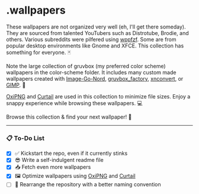 # .wallpapers

These wallpapers are not organized very well (eh, I'll get there someday). They are sourced from talented YouTubers such as Distrotube, Brodie, and others. Various subreddits were pilfered using [wppfzf](https://github.com/channel-42/wppfzf). Some are from popular desktop environments like Gnome and XFCE. This collection has something for everyone. 🃏

Note the large collection of gruvbox (my preferred color scheme) wallpapers in the color-scheme folder. It includes many custom made wallpapers created with [Image-Go-Nord](https://ign.schroedinger-hat.org/), [gruvbox_factory](https://github.com/paulopacitti/gruvbox-factory), [xnconvert](https://www.xnview.com/en/xnconvert/), or [GIMP](https://www.gimp.org/). 🎨

[OxiPNG](https://github.com/shssoichiro/oxipng) and [Curtail](https://github.com/Huluti/Curtail) are used in this collection to minimize file sizes. Enjoy a snappy experience while browsing these wallpapers. 💻

Browse this collection & find your next wallpaper! 📱
****
### 📋 To-Do List

- [x] ✅ Kickstart the repo, even if it currently stinks
- [x] 😎 Write a self-indulgent readme file
- [x] 📥 Fetch even more wallpapers
- [x] 🖼️ Optimize wallpapers using [OxiPNG](https://github.com/shssoichiro/oxipng) and [Curtail](https://github.com/Huluti/Curtail)
- [ ] 🔄 Rearrange the repository with a better naming convention
